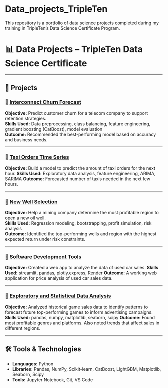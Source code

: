 # Data_projects_TripleTen
This repository is a portfolio of data science projects completed during my training in TripleTen’s Data Science Certificate Program.

# 📊 Data Projects – TripleTen Data Science Certificate

---

## 🧠 Projects

### 🔹 [Interconnect Churn Forecast](https://github.com/susanbassrobbins/Final-project)
**Objective:** Predict customer churn for a telecom company to support retention strategies.  
**Skills Used:** Data preprocessing, class balancing, feature engineering, gradient boosting (CatBoost), model evaluation  
**Outcome:** Recommended the best-performing model based on accuracy and business needs.

---

### 🔹 [Taxi Orders Time Series](https://github.com/susanbassrobbins/taxi_orders)
**Objective:** Build a model to predict the amount of taxi orders for the next hour.
**Skills Used:** Exploratory data analysis, feature engineering, ARIMA, SARIMA
**Outcome:** Forecasted number of taxis needed in the next few hours.

---

### 🔹 [New Well Selection](https://github.com/susanbassrobbins/new_well_selection)
**Objective:** Help a mining company determine the most profitable region to open a new oil well.  
**Skills Used:** Regression modeling, bootstrapping, profit simulation, risk analysis  
**Outcome:** Identified the top-performing wells and region with the highest expected return under risk constraints.

---

### 🔹 [Software Development Tools](https://github.com/susanbassrobbins/susan-sprint-4)
**Objective:** Created a web app to analyze the data of used car sales.
**Skills Used:** streamlit, pandas, plotly.express, Render
**Outcome:** A working web application for price analysis of used car sales data.

---

### 🔹 [Exploratory and Statistical Data Analysis](https://github.com/susanbassrobbins/video_game_sales)
**Objective:** Analyzed historical game sales data to identify patterns to forecast future top-performing games to inform advertising campaigns.
**Skills Used:** pandas, numpy, matplotlib, seaborn, scipy
**Outcome:** Found most profitable genres and platforms. Also noted trends that affect sales in different regions.

---

## 🛠️ Tools & Technologies

- **Languages:** Python  
- **Libraries:** Pandas, NumPy, Scikit-learn, CatBoost, LightGBM, Matplotlib, Seaborn, Scipy  
- **Tools:** Jupyter Notebook, Git, VS Code
